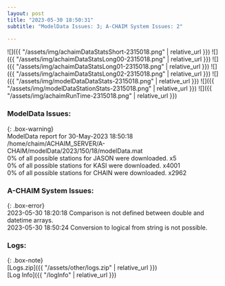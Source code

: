 ```yaml
---
layout: post
title: "2023-05-30 18:50:31"
subtitle: "ModelData Issues: 3; A-CHAIM System Issues: 2"

---
```


![]({{ "/assets/img/achaimDataStatsShort-2315018.png" | relative_url }})
![]({{ "/assets/img/achaimDataStatsLong00-2315018.png" | relative_url }})
![]({{ "/assets/img/achaimDataStatsLong01-2315018.png" | relative_url }})
![]({{ "/assets/img/achaimDataStatsLong02-2315018.png" | relative_url }})
![]({{ "/assets/img/modelDataDataStats-2315018.png" | relative_url }})
![]({{ "/assets/img/modelDataStationStats-2315018.png" | relative_url }})
![]({{ "/assets/img/achaimRunTime-2315018.png" | relative_url }})


### ModelData Issues:  
  
{: .box-warning}  
 ModelData report for 30-May-2023 18:50:18   
 /home/chaim/ACHAIM_SERVER/A-CHAIM/modelData/2023/150/18/modelData.mat   
 0% of all possible stations for JASON were downloaded. x5   
 0% of all possible stations for KASI were downloaded. x4001   
 0% of all possible stations for CHAIN were downloaded. x2962   
  
### A-CHAIM System Issues:  
  
{: .box-error}  
2023-05-30 18:20:18 Comparison is not defined between double and datetime arrays.  
2023-05-30 18:50:24 Conversion to logical from string is not possible.  

### Logs:  
  
{: .box-note}  
[Logs.zip]({{ "/assets/other/logs.zip" | relative_url }})  
[Log Info]({{ "/logInfo" | relative_url }})  
